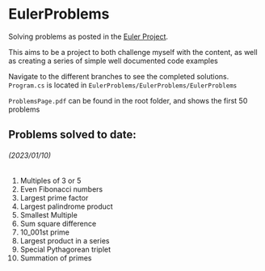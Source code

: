 # EulerProblems

Solving problems as posted in the [Euler Project](https://projecteuler.net/archives).

This aims to be a project to both challenge myself with the content, as well as creating a series of simple well documented code examples

Navigate to the different branches to see the completed solutions.  
`Program.cs` is located in `EulerProblems/EulerProblems/EulerProblems`

`ProblemsPage.pdf` can be found in the root folder, and shows the first 50 problems

## Problems solved to date: 
###### *(2023/01/10)*
1. Multiples of 3 or 5
2. Even Fibonacci numbers
3. Largest prime factor
4. Largest palindrome product
5. Smallest Multiple
6. Sum square difference
7. 10_001st prime
8. Largest product in a series
9. Special Pythagorean triplet
10. Summation of primes